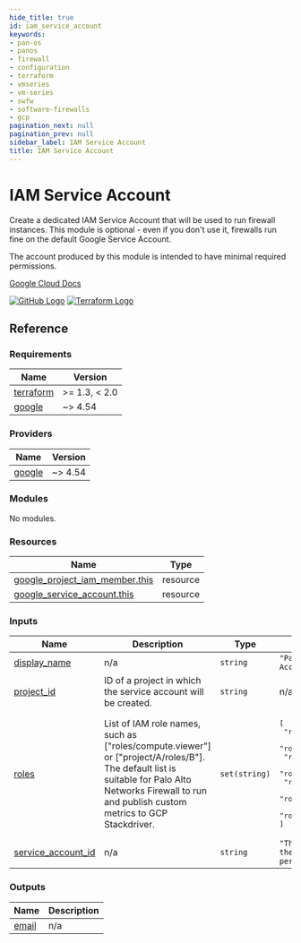 ```yaml
---
hide_title: true
id: iam_service_account
keywords:
- pan-os
- panos
- firewall
- configuration
- terraform
- vmseries
- vm-series
- swfw
- software-firewalls
- gcp
pagination_next: null
pagination_prev: null
sidebar_label: IAM Service Account
title: IAM Service Account
---
```


# IAM Service Account

Create a dedicated IAM Service Account that will be used to run firewall instances.
This module is optional - even if you don't use it, firewalls run fine on the default Google Service Account.

The account produced by this module is intended to have minimal required permissions.

[Google Cloud Docs](https://cloud.google.com/compute/docs/access/create-enable-service-accounts-for-instances#best_practices)

[![GitHub Logo](/img/view_on_github.png)](https://github.com/PaloAltoNetworks/terraform-google-swfw-modules/tree/main/modules/iam_service_account) [![Terraform Logo](/img/view_on_terraform_registry.png)](https://registry.terraform.io/modules/PaloAltoNetworks/swfw-modules/google/latest/submodules/iam_service_account)

## Reference
<!-- BEGINNING OF PRE-COMMIT-TERRAFORM DOCS HOOK -->
### Requirements

| Name | Version |
|------|---------|
| <a name="requirement_terraform"></a> [terraform](#requirement\_terraform) | >= 1.3, < 2.0 |
| <a name="requirement_google"></a> [google](#requirement\_google) | ~> 4.54 |

### Providers

| Name | Version |
|------|---------|
| <a name="provider_google"></a> [google](#provider\_google) | ~> 4.54 |

### Modules

No modules.

### Resources

| Name | Type |
|------|------|
| [google_project_iam_member.this](https://registry.terraform.io/providers/hashicorp/google/latest/docs/resources/project_iam_member) | resource |
| [google_service_account.this](https://registry.terraform.io/providers/hashicorp/google/latest/docs/resources/service_account) | resource |

### Inputs

| Name | Description | Type | Default | Required |
|------|-------------|------|---------|:--------:|
| <a name="input_display_name"></a> [display\_name](#input\_display\_name) | n/a | `string` | `"Palo Alto Networks Firewall Service Account"` | no |
| <a name="input_project_id"></a> [project\_id](#input\_project\_id) | ID of a project in which the service account will be created. | `string` | n/a | yes |
| <a name="input_roles"></a> [roles](#input\_roles) | List of IAM role names, such as ["roles/compute.viewer"] or ["project/A/roles/B"]. The default list is suitable for Palo Alto Networks Firewall to run and publish custom metrics to GCP Stackdriver. | `set(string)` | <pre>[<br />  "roles/compute.networkViewer",<br />  "roles/logging.logWriter",<br />  "roles/monitoring.metricWriter",<br />  "roles/monitoring.viewer",<br />  "roles/viewer",<br />  "roles/stackdriver.accounts.viewer",<br />  "roles/stackdriver.resourceMetadata.writer"<br />]</pre> | no |
| <a name="input_service_account_id"></a> [service\_account\_id](#input\_service\_account\_id) | n/a | `string` | `"The google_service_account.account_id of the created IAM account, unique string per project."` | no |

### Outputs

| Name | Description |
|------|-------------|
| <a name="output_email"></a> [email](#output\_email) | n/a |
<!-- END OF PRE-COMMIT-TERRAFORM DOCS HOOK -->